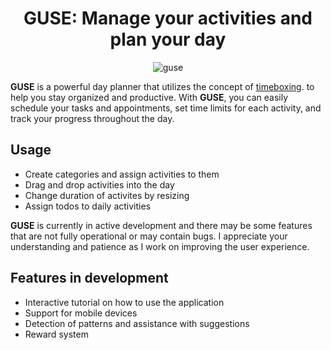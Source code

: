<div align="center">

# GUSE: Manage your activities and plan your day

![guse](https://user-images.githubusercontent.com/74826613/212467179-9b70bff1-91bd-4356-8b7f-1822f1d6a90e.png)

</div>

**GUSE** is a powerful day planner that utilizes the concept of [timeboxing](https://en.wikipedia.org/wiki/Timeboxing). to help you stay organized and productive. With **GUSE**, you can easily schedule your tasks and appointments, set time limits for each activity, and track your progress throughout the day.

## Usage

- Create categories and assign activities to them
- Drag and drop activities into the day
- Change duration of activites by resizing
- Assign todos to daily activities

**GUSE** is currently in active development and there may be some features that are not fully operational or may contain bugs. I appreciate your understanding and patience as I work on improving the user experience.

## Features in development

- Interactive tutorial on how to use the application
- Support for mobile devices
- Detection of patterns and assistance with suggestions
- Reward system
